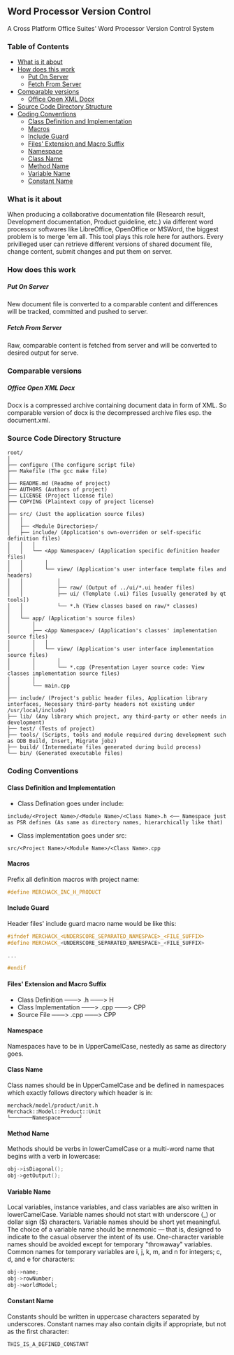 ## Word Processor Version Control
A Cross Platform Office Suites' Word Processor Version Control System

### Table of Contents
* [What is it about](#what-is-it-about)
* [How does this work](#how-does-this-work)
	* [Put On Server](#put-on-server)
	* [Fetch From Server](#fetch-from-server)
* [Comparable versions](#comparable-versions)
	* [Office Open XML Docx](office-open-xml-docx)
* [Source Code Directory Structure](#source-code-directory-structure)
* [Coding Conventions](#coding-conventions)
	* [Class Definition and Implementation](#class-definition-and-implementation)
	* [Macros](#macros)
	* [Include Guard](#include-guard)
	* [Files' Extension and Macro Suffix](#files'-extension-and-macro-suffix)
	* [Namespace](#namespace)
	* [Class Name](#class-name)
	* [Method Name](#method-name)
	* [Variable Name](#variable-name)
	* [Constant Name](#constant-name)

### <a name="what-is-it-about"></a>What is it about
When producing a collaborative documentation file (Research result, Development documentation, Product guideline, etc.) via different word processor softwares like 
LibreOffice, OpenOffice or MSWord, the biggest problem is to merge 'em all. This tool plays this role here for authors. Every privilleged user can retrieve different 
versions of shared document file, change content, submit changes and put them on server.

### <a name="how-does-this-work"></a>How does this work
##### <a name="put-on-server"></a>Put On Server
New document file is converted to a comparable content and differences will be tracked, committed and pushed to server.
##### <a name="fetch-from-server"></a>Fetch From Server
Raw, comparable content is fetched from server and will be converted to desired output for serve.

### <a name="comparable-versions"></a>Comparable versions
##### <a name="office-open-xml-docx"></a>Office Open XML Docx
Docx is a compressed archive containing document data in form of XML. So comparable version of docx is the decompressed archive files esp. the document.xml.


### <a name="source-code-directory-structure"></a>Source Code Directory Structure
```
root/
│
├── configure (The configure script file)
├── Makefile (The gcc make file)
│
├── README.md (Readme of project)
├── AUTHORS (Authors of project)
├── LICENSE (Project license file)
├── COPYING (Plaintext copy of project license)
│
├── src/ (Just the application source files)
│   │
│   ├── <Module Directories>/
│   ├── include/ (Application's own-overriden or self-specific definition files)
│   │   │
│   │   └── <App Namespace>/ (Application specific definition header files)
│   │       │
│   │       └── view/ (Application's user interface template files and headers)
│   │           │
│   │           ├── raw/ (Output of ../ui/*.ui header files)
│   │           ├── ui/ (Template (.ui) files [usually generated by qt tools])
│   │           └── *.h (View classes based on raw/* classes)
│   │
│   └── app/ (Application's source files)
│       │
│       ├── <App Namespace>/ (Application's classes' implementation source files)
│       │   │
│       │   └── view/ (Application's user interface implementation source files)
│       │       │
│       │       └── *.cpp (Presentation Layer source code: View classes implementation source files)
│       │
│       └── main.cpp
│
├── include/ (Project's public header files, Application library interfaces, Necessary third-party headers not existing under /usr/local/include)
├── lib/ (Any library which project, any third-party or other needs in development)
├── test/ (Tests of project)
├── tools/ (Scripts, tools and module required during development such as ODB Build, Insert, Migrate jobz)
├── build/ (Intermediate files generated during build process)
└── bin/ (Generated executable files)
```

### <a name="coding-conventions"></a>Coding Conventions
#### <a name="class-definition-and-implementation"></a>Class Definition and Implementation
* Class Defination goes under include:
```
include/<Project Name>/<Module Name>/<Class Name>.h <── Namespace just as PSR defines (As same as directory names, hierarchically like that)
```
* Class implementation goes under src:
```
src/<Project Name>/<Module Name>/<Class Name>.cpp
```

#### <a name="macros"></a>Macros
Prefix all definition macros with project name:
```cpp
#define MERCHACK_INC_H_PRODUCT
```

#### <a name="include-guard"></a>Include Guard
Header files' include guard macro name would be like this:
```cpp
#ifndef MERCHACK_<UNDERSCORE_SEPARATED_NAMESPACE>_<FILE_SUFFIX>
#define MERCHACK_<UNDERSCORE_SEPARATED_NAMESPACE>_<FILE_SUFFIX>

...

#endif
```

#### <a name="files'-extension-and-macro-suffix"></a>Files' Extension and Macro Suffix
* Class Definition	───> .h	    ───> H
* Class Implementation	───> .cpp   ───> CPP
* Source File		───> .cpp   ───> CPP

#### <a name="namespace"></a>Namespace
Namespaces have to be in UpperCamelCase, nestedly as same as directory goes.

#### <a name="class-name"></a>Class Name
Class names should be in UpperCamelCase and be defined in namespaces which exactly follows directory which header is in:
```
merchack/model/product/unit.h
Merchack::Model::Product::Unit
└───────Namespace──────┘
```

#### <a name="method-name"></a>Method Name
Methods should be verbs in lowerCamelCase or a multi-word name that begins with a verb in lowercase:
```cpp
obj->isDiagonal();
obj->getOutput();
```

#### <a name="variable-name"></a>Variable Name
Local variables, instance variables, and class variables are also written in lowerCamelCase. Variable names should not start with underscore (_) or dollar sign ($) characters.
Variable names should be short yet meaningful. The choice of a variable name should be mnemonic — that is, designed to indicate to the casual observer the intent of its use. One-character variable names should be avoided except for temporary "throwaway" variables. Common names for temporary variables are i, j, k, m, and n for integers; c, d, and e for characters:
```cpp
obj->name;
obj->rowNumber;
obj->worldModel;
```

#### <a name="constant-name"></a>Constant Name
Constants should be written in uppercase characters separated by underscores. Constant names may also contain digits if appropriate, but not as the first character:
```cpp
THIS_IS_A_DEFINED_CONSTANT
```
